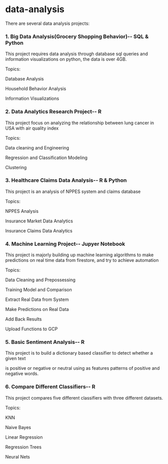 # data-analysis
There are several data analysis projects:

### 1. Big Data Analysis(Grocery Shopping Behavior)-- SQL & Python
This project requires data analysis through database sql queries and information visualizations on python, the data is over 4GB.

Topics:

Database Analysis

Household Behavior Analysis

Information Visualizations


### 2. Data Analytics Research Project-- R
This project focus on analyzing the relationship between lung cancer in USA with air quality index

Topics:

Data cleaning and Engineering

Regression and Classification Modeling

Clustering

### 3. Healthcare Claims Data Analysis-- R & Python
This project is an analysis of NPPES system and claims database

Topics:

NPPES Analysis

Insurance Market Data Analytics

Insurance Claims Data Analytics

### 4. Machine Learning Project-- Jupyer Notebook
This project is majorly building up machine learning algorithms to make predictions on real time data from firestore, and try to achieve automation

Topics:

Data Cleaning and Prepossessing

Training Model and Comparison

Extract Real Data from System

Make Predictions on Real Data

Add Back Results

Upload Functions to GCP

### 5. Basic Sentiment Analysis-- R

This project is to build a dictionary based classifier to detect whether a given text 

is positive or negative or neutral using as features patterns of positive and negative words. 

### 6. Compare Different Classifiers-- R

This project compares five different classifiers with three different datasets.

Topics:

KNN

Naive Bayes

Linear Regression

Regression Trees

Neural Nets
